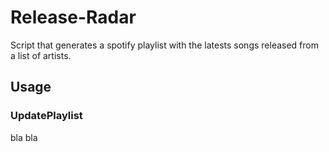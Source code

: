 # Release-Radar
Script that generates a spotify playlist with the latests songs released from a list of artists.

## Usage
### UpdatePlaylist
bla bla
